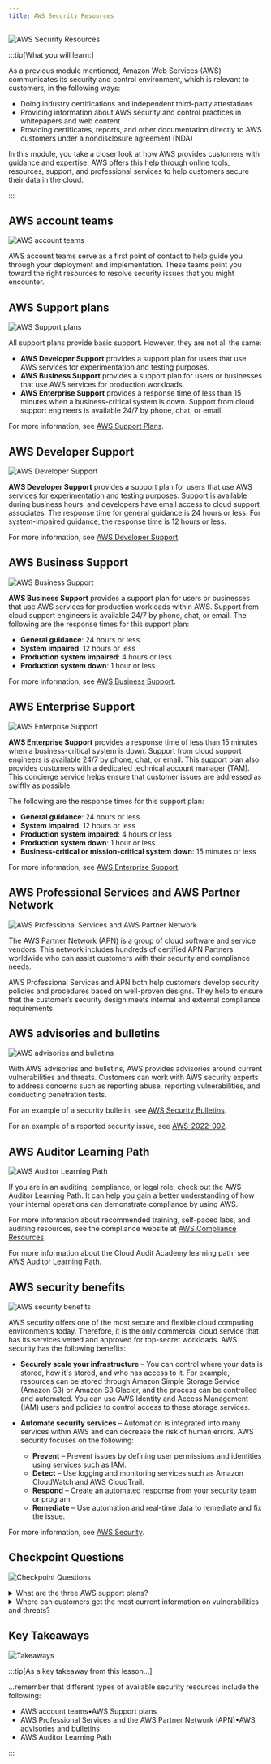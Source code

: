 ```yaml
---
title: AWS Security Resources
---
```


![AWS Security Resources](../../../assets/security/security_resources/intro.png)

:::tip[What you will learn:]

As a previous module mentioned, Amazon Web Services (AWS) communicates its security and control environment, which is relevant to customers, in the following ways:

- Doing industry certifications and independent third-party attestations
- Providing information about AWS security and control practices in whitepapers and web content
- Providing certificates, reports, and other documentation directly to AWS customers under a nondisclosure agreement (NDA)

In this module, you take a closer look at how AWS provides customers with guidance and expertise. AWS offers this help through online tools, resources, support, and professional services to help customers secure their data in the cloud.

:::

## AWS account teams

![AWS account teams](../../../assets/security/security_resources/aws_account_teams.png)

AWS account teams serve as a first point of contact to help guide you through your deployment and implementation. These teams point you toward the right resources to resolve security issues that you might encounter.

## AWS Support plans

![AWS Support plans](../../../assets/security/security_resources/support_plans.png)

All support plans provide basic support. However, they are not all the same:

- **AWS Developer Support** provides a support plan for users that use AWS services for experimentation and testing purposes.
- **AWS Business Support** provides a support plan for users or businesses that use AWS services for production workloads.
- **AWS Enterprise Support** provides a response time of less than 15 minutes when a business-critical system is down. Support from cloud support engineers is available 24/7 by phone, chat, or email.

For more information, see [AWS Support Plans](https://aws.amazon.com/premiumsupport/plans/).

## AWS Developer Support

![AWS Developer Support](../../../assets/security/security_resources/dev_suuport.png)

**AWS Developer Support** provides a support plan for users that use AWS services for experimentation and testing purposes. Support is available during business hours, and developers have email access to cloud support associates. The response time for general guidance is 24 hours or less. For system-impaired guidance, the response time is 12 hours or less.

For more information, see [AWS Developer Support](https://aws.amazon.com/premiumsupport/plans/).

## AWS Business Support

![AWS Business Support]()

**AWS Business Support** provides a support plan for users or businesses that use AWS services for production workloads within AWS. Support from cloud support engineers is available 24/7 by phone, chat, or email. The following are the response times for this support plan:

- **General guidance**: 24 hours or less
- **System impaired**: 12 hours or less
- **Production system impaired**: 4 hours or less
- **Production system down**: 1 hour or less

For more information, see [AWS Business Support](https://aws.amazon.com/premiumsupport/plans/).

## AWS Enterprise Support

![AWS Enterprise Support](../../../assets/security/security_resources/enterprise_support.png)

**AWS Enterprise Support** provides a response time of less than 15 minutes when a business-critical system is down. Support from cloud support engineers is available 24/7 by phone, chat, or email. This support plan also provides customers with a dedicated technical account manager (TAM). This concierge service helps ensure that customer issues are addressed as swiftly as possible.

The following are the response times for this support plan:

- **General guidance**: 24 hours or less
- **System impaired**: 12 hours or less
- **Production system impaired**: 4 hours or less
- **Production system down**: 1 hour or less
- **Business-critical or mission-critical system down**: 15 minutes or less

For more information, see [AWS Enterprise Support](https://aws.amazon.com/premiumsupport/plans/).

## AWS Professional Services and AWS Partner Network

![AWS Professional Services and AWS Partner Network](../../../assets/security/security_resources/services_network.png)

The AWS Partner Network (APN) is a group of cloud software and service vendors. This network includes hundreds of certified APN Partners worldwide who can assist customers with their security and compliance needs.

AWS Professional Services and APN both help customers develop security policies and procedures based on well-proven designs. They help to ensure that the customer’s security design meets internal and external compliance requirements.

## AWS advisories and bulletins

![AWS advisories and bulletins](../../../assets/security/security_resources/advisories_bulletins.png)

With AWS advisories and bulletins, AWS provides advisories around current vulnerabilities and threats. Customers can work with AWS security experts to address concerns such as reporting abuse, reporting vulnerabilities, and conducting penetration tests.

For an example of a security bulletin, see [AWS Security Bulletins](https://aws.amazon.com/security/security-bulletins/?card-body.sort-by=item.additionalFields.bulletinId&card-body.sort-order=desc&awsf.bulletins-flag=*all&awsf.bulletins-year=*all).

For an example of a reported security issue, see [AWS-2022-002](https://aws.amazon.com/security/security-bulletins/AWS-2022-002/).

## AWS Auditor Learning Path

![AWS Auditor Learning Path](../../../assets/security/security_resources/aws_auditor_learning.png)

If you are in an auditing, compliance, or legal role, check out the AWS Auditor Learning Path. It can help you gain a better understanding of how your internal operations can demonstrate compliance by using AWS.

For more information about recommended training, self-paced labs, and auditing resources, see the compliance website at [AWS Compliance Resources](https://aws.amazon.com/compliance/resources/).

For more information about the Cloud Audit Academy learning path, see [AWS Auditor Learning Path](https://aws.amazon.com/compliance/auditor-learning-path/).

## AWS security benefits

![AWS security benefits](../../../assets/security/security_resources/security_benefits.png)

AWS security offers one of the most secure and flexible cloud computing environments today. Therefore, it is the only commercial cloud service that has its services vetted and approved for top-secret workloads. AWS security has the following benefits:

- **Securely scale your infrastructure** – You can control where your data is stored, how it's stored, and who has access to it. For example, resources can be stored through Amazon Simple Storage Service (Amazon S3) or Amazon S3 Glacier, and the process can be controlled and automated. You can use AWS Identity and Access Management (IAM) users and policies to control access to these storage services.

- **Automate security services** – Automation is integrated into many services within AWS and can decrease the risk of human errors. AWS security focuses on the following:
  - **Prevent** – Prevent issues by defining user permissions and identities using services such as IAM.
  - **Detect** – Use logging and monitoring services such as Amazon CloudWatch and AWS CloudTrail.
  - **Respond** – Create an automated response from your security team or program.
  - **Remediate** – Use automation and real-time data to remediate and fix the issue.

For more information, see [AWS Security](https://aws.amazon.com/security/).

## Checkpoint Questions

![Checkpoint Questions](../../../assets/security/security_resources/questions.png)

<details>
<summary>What are the three AWS support plans?</summary>

- AWS Developer Support
- AWS Business Support
- AWS Enterprise Support

</details>

<details>

<summary>Where can customers get the most current information on vulnerabilities and threats?</summary>

- AWS advisories and bulletins

</details>

## Key Takeaways

![Takeaways](../../../assets/security/security_resources/takeaways.png)

:::tip[As a key takeaway from this lesson...]

...remember that different types of available security resources include the following:

- AWS account teams•AWS Support plans
- AWS Professional Services and the AWS Partner Network (APN)•AWS advisories and bulletins
- AWS Auditor Learning Path

:::
